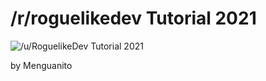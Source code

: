 # /r/roguelikedev Tutorial 2021

![/u/RoguelikeDev Tutorial 2021](https://i.imgur.com/xSph4zw.png)

by Menguanito